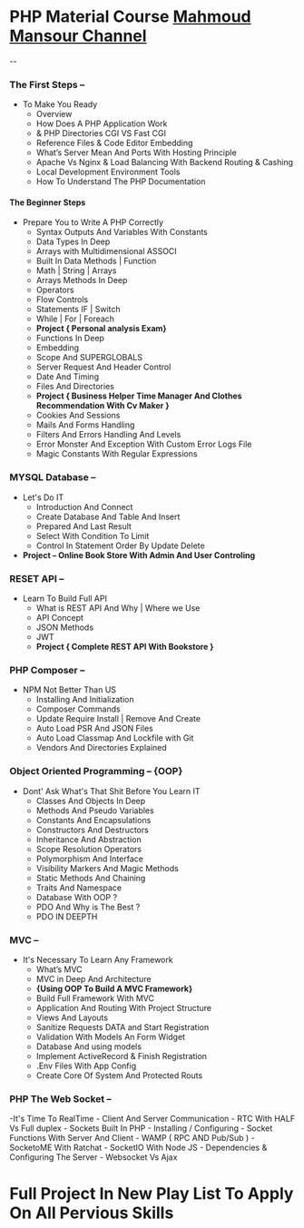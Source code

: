 
# PHP Material Course  [Mahmoud Mansour Channel](https://www.youtube.com/c/MahmoudMansourSec/)
--
### The First Steps – 

- To Make You Ready
    -   Overview 
    -	How Does A PHP Application Work
    -	& PHP  Directories CGI VS Fast CGI
    -	Reference Files & Code Editor Embedding  	 
    -	What’s Server Mean And Ports  With Hosting  Principle
    -	Apache Vs Nginx & Load Balancing  With Backend Routing & Cashing
    -	Local Development Environment Tools
    -	How To Understand The PHP Documentation

 ####	The Beginner Steps 
 
- Prepare You to Write A PHP Correctly  
    -	Syntax Outputs And Variables With Constants
    -	Data Types In Deep
    -	Arrays with Multidimensional ASSOCI
    -	Built In Data Methods | Function
    -	Math | String | Arrays 
    -	Arrays Methods In Deep
    -	Operators 
    -	Flow Controls 
    -	Statements IF | Switch 
    -	While | For | Foreach 
    -	**Project {  Personal analysis Exam}**
    -	Functions In Deep
    -	Embedding 
    -	Scope And SUPERGLOBALS 
    -	Server Request And Header Control  
    -	Date And Timing 
    -	Files And Directories 
    -	**Project { Business Helper Time Manager And Clothes Recommendation With Cv Maker }**
    -	Cookies And Sessions 
    -	Mails And Forms Handling 
    -	Filters And Errors Handling And Levels
    -	Error Monster And Exception With Custom Error Logs File 
    -	Magic Constants With Regular Expressions 
    
### MYSQL Database – 

- Let's Do IT
    -	Introduction And Connect
    -	Create Database And Table And Insert 
    -	Prepared And Last Result 
    -	Select With Condition To Limit
    -	Control In Statement Order By Update Delete
-	**Project – Online Book Store With Admin And User Controling**

###	RESET API – 

- Learn To Build Full API
    -	What is REST API And Why | Where we Use
    -	API Concept 
    -	JSON Methods 
    -	JWT 
    -	**Project { Complete REST API With Bookstore }**
### PHP Composer  – 

- NPM Not Better Than US 
    -	Installing And Initialization 
    -	Composer Commands 
    -	Update Require Install | Remove And Create 
    -	Auto Load PSR And JSON Files
    -	Auto Load Classmap And Lockfile with Git
    -	Vendors And Directories Explained 
    
### Object Oriented Programming – {OOP}

- Dont' Ask What's That Shit Before You Learn IT
    -	Classes And Objects In Deep
    -	Methods And Pseudo Variables
    -	Constants And Encapsulations 
    -	Constructors And Destructors
    -	Inheritance And Abstraction
    -	Scope Resolution Operators
    -	Polymorphism And Interface
    -	Visibility Markers And Magic Methods
    -	Static Methods And Chaining 
    -	Traits And Namespace
    -	Database With OOP ?
    -	PDO And Why is The Best ?
    - PDO IN DEEPTH
    
###	MVC –

- It's Necessary To Learn Any Framework
    -	What’s MVC 
    -	MVC in Deep And Architecture
    -	**{Using OOP To Build A MVC Framework}**
    -	Build Full Framework With MVC
    -	Application And Routing With Project Structure
    -	Views And Layouts
    -	Sanitize Requests DATA and Start Registration
    -	Validation With Models An Form Widget
    -	Database And using models 
    -	Implement ActiveRecord & Finish Registration
    -	.Env Files With App Config
    -	Create Core Of System And Protected Routs 
    
### PHP The Web Socket – 

-It's Time To RealTime 
    -	Client And Server Communication 
    -	RTC With HALF Vs Full duplex
    -	Sockets Built In PHP 
    -	Installing / Configuring 
    -	Socket Functions With Server And Client
    -	WAMP ( RPC AND Pub/Sub )
    -	SocketoME With Ratchat
    -	SocketIO With Node JS
    -	Dependencies & Configuring The Server 
    -	Websocket Vs Ajax 


# Full Project In New Play List To Apply On All Pervious Skills




